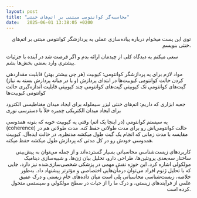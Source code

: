 ```yaml
---
layout: post
title: "محاسبه‌گر کوانتومی مبتنی بر اتم‌های خنثی"
date:   2025-06-01 13:38:05 +0200
---
```



<p style="text-align: right;">
توی این پست میخوام درباره پیاده‌سازی عملی یه پردازشگر کوانتومی مبتنی بر اتم‌های خنثی بنویسم. 

سعی میکنم یه دیدگاه کلی از چیدمان ارائه بدم و اگر فرصت شد در آینده با جزئیات  بیشتری وارد
 بعضی بخش‌ها بشم.

مواد لازم برای یه پردازشگر کوانتومی:
کیوبیت (هر چی بیشتر بهتر)
قابلیت مقداردهی کردن حالت کوانتومی کیوبیت‌ها در ابتدای پردازش (و یا در میانه پردازش بسته به نیاز)
گیت‌های کوانتومی تک کیوبیتی
گیت‌های کوانتومی چند کیوبیتی
قابلیت اندازه‌گیری حالت کوانتومی کیوبیت‌ها

جعبه ابزاری که داریم:
اتم‌های خنثی
لیزر
سیملوله برای ایجاد میدان مغناطیسی
الکترود برای ایجاد میدان الکتریکی
چمبره خلأ با دسترسی نوری

یه سیستم کوانتومی (در اینجا یک اتم) وقتی یه کیوبیت خوبه که بتونه همدوسی (coherence) حالت 
کوانتومی‌اش رو برای مدت طولانی حفظ کنه. مدت طولانی هم در مقایسه با مدت زمانی که انجام یک گیت طول میکشه مدنظره. در حالت ایده‌آل، 
کیوبیت همدوسی خودش رو در کل مدتی که پردازش طول میکشه حفظ میکنه. 



</p>



<p style="text-align: right;">
کاربردهای زیست‌شناسی محاسباتی بسیار گسترده‌اند و از جمله می‌توان به پیش‌بینی ساختار سه‌بعدی پروتئین‌ها، طراحی دارو، تحلیل بیان ژن‌ها، و شبیه‌سازی دینامیک مولکولی اشاره کرد. این حوزه نقش مهمی در پزشکی شخصی‌سازی‌شده نیز دارد، جایی که با تحلیل ژنوم افراد می‌توان درمان‌هایی اختصاصی و مؤثرتر پیشنهاد داد. به‌طور خلاصه، زیست‌شناسی محاسباتی پلی است میان داده‌های خام زیستی و درک عمیق علمی از فرآیندهای زیستی، و درک ما را از حیات در سطح مولکولی و سیستمی متحول کرده است.
</p>
